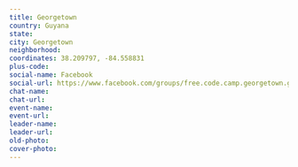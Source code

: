 ```yaml
---
title: Georgetown
country: Guyana
state: 
city: Georgetown
neighborhood: 
coordinates: 38.209797, -84.558831
plus-code:
social-name: Facebook
social-url: https://www.facebook.com/groups/free.code.camp.georgetown.gy
chat-name:
chat-url:
event-name:
event-url:
leader-name:
leader-url:
old-photo: 
cover-photo:
---
```

